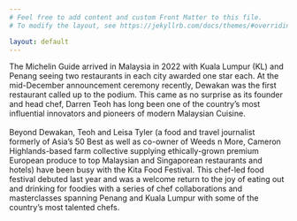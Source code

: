 ```yaml
---
# Feel free to add content and custom Front Matter to this file.
# To modify the layout, see https://jekyllrb.com/docs/themes/#overriding-theme-defaults

layout: default
---
```


The Michelin Guide arrived in Malaysia in 2022 with Kuala Lumpur (KL) and Penang seeing two restaurants in each city awarded one star each. At the mid-December announcement ceremony recently, Dewakan was the first restaurant called up to the podium. This came as no surprise as its founder and head chef, Darren Teoh has long been one of the country’s most influential innovators and pioneers of modern Malaysian Cuisine.
<br><br>
Beyond Dewakan, Teoh and Leisa Tyler (a food and travel journalist formerly of Asia’s 50 Best as well as co-owner of Weeds n More, Cameron Highlands-based farm collective supplying ethically-grown premium European produce to top Malaysian and Singaporean restaurants and hotels) have been busy with the Kita Food Festival. This chef-led food festival debuted last year and was a welcome return to the joy of eating out and drinking for foodies with a series of chef collaborations and masterclasses spanning Penang and Kuala Lumpur with some of the country’s most talented chefs.